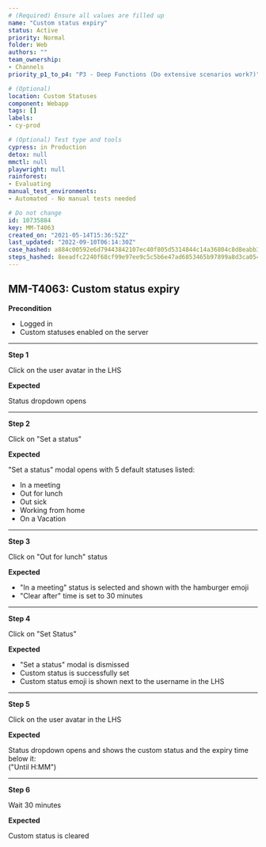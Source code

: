 ```yaml
---
# (Required) Ensure all values are filled up
name: "Custom status expiry"
status: Active
priority: Normal
folder: Web
authors: ""
team_ownership: 
- Channels
priority_p1_to_p4: "P3 - Deep Functions (Do extensive scenarios work?)"

# (Optional)
location: Custom Statuses
component: Webapp
tags: []
labels: 
- cy-prod

# (Optional) Test type and tools
cypress: in Production
detox: null
mmctl: null
playwright: null
rainforest: 
- Evaluating
manual_test_environments: 
- Automated - No manual tests needed

# Do not change
id: 10735884
key: MM-T4063
created_on: "2021-05-14T15:36:52Z"
last_updated: "2022-09-10T06:14:30Z"
case_hashed: a884c00592e6d79443842107ec40f805d5314844c14a36804c8d8eabb31b83c6b545ec00d41151946749e93f615a3639
steps_hashed: 8eeadfc2240f68cf99e97ee9c5c5b6e47ad6853465b97899a8d3ca0544e860877fa13985cb233dcdccd5f4ff50e01a37
---
```


<!-- (Auto-generated) Based on frontmatter's "key" and "name" -->

## MM-T4063: Custom status expiry

**Precondition**

- Logged in
- Custom statuses enabled on the server

---

**Step 1**

Click on the user avatar in the LHS

**Expected**

Status dropdown opens

---

**Step 2**

Click on "Set a status"

**Expected**

"Set a status" modal opens with 5 default statuses listed:

- In a meeting
- Out for lunch
- Out sick
- Working from home
- On a Vacation

---

**Step 3**

Click on "Out for lunch" status

**Expected**

- "In a meeting" status is selected and shown with the hamburger emoji
- "Clear after" time is set to 30 minutes

---

**Step 4**

Click on "Set Status"

**Expected**

- "Set a status" modal is dismissed
- Custom status is successfully set
- Custom status emoji is shown next to the username in the LHS

---

**Step 5**

Click on the user avatar in the LHS

**Expected**

Status dropdown opens and shows the custom status and the expiry time below it:\
("Until H:MM")

---

**Step 6**

Wait 30 minutes

**Expected**

Custom status is cleared
